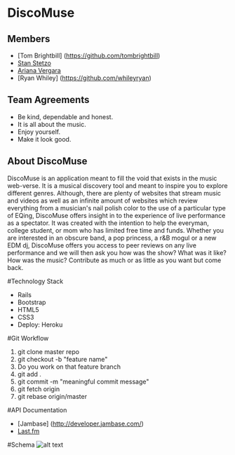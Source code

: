 # DiscoMuse
## Members 
* [Tom Brightbill] (https://github.com/tombrightbill)
* [Stan Stetzo](https://github.com/sszeto71)
* [Ariana Vergara](https://github.com/arianakvergara)
* [Ryan Whiley] (https://github.com/whileyryan)

## Team Agreements
* Be kind, dependable and honest.
* It is all about the music. 
* Enjoy yourself. 
* Make it look good. 

## About DiscoMuse
DiscoMuse is an application meant to fill the void that exists in the music web-verse. It is a musical discovery tool and
meant to inspire you to explore different genres. Although, there are plenty of websites that stream music and videos as well as
an infinite amount of websites which review everything from a musician's nail polish color to the use of a particular type of
EQing, DiscoMuse offers insight in to the experience of live performance as a spectator. It was created with the intention to
help the everyman, college student, or mom who has limited free time and funds. Whether you are interested in an obscure
band, a pop princess, a r&B mogul or a new EDM dj, DiscoMuse offers you access to peer reviews on any live performance and we
will then ask you how was the show? What was it like? How was the music? Contribute as much or as little as you want but come
back. 

#Technology Stack
* Rails 
* Bootstrap
* HTML5
* CSS3
* Deploy: Heroku

#Git Workflow
1. git clone master repo
2. git checkout -b "feature name"
3. Do you work on that feature branch
4. git add .
5. git commit -m "meaningful commit message"
6. git fetch origin
7. git rebase origin/master

#API Documentation
* [Jambase] (http://developer.jambase.com/)
* [Last.fm](http://www.last.fm/api)

#Schema 
![alt text](http://i.imgur.com/kQPfbvL.png)
